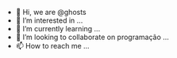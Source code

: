 - 👋 Hi, we are @ghosts
- 👀 I’m interested in ...
- 🌱 I’m currently learning ...
- 💞️ I’m looking to collaborate on programação  ...
- 📫 How to reach me ...

<!---
pesadelos/pesadelos is a ✨ special ✨ repository because its `README.md` (this file) appears on your GitHub profile.
You can click the Preview link to take a look at your changes.
--->
